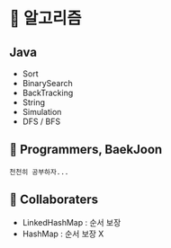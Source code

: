 # :open_book: 알고리즘
## Java

- Sort
- BinarySearch
- BackTracking
- String
- Simulation
- DFS / BFS

## :mag_right: Programmers, BaekJoon

```
천천히 공부하자...
```

## :trident: Collaboraters
- LinkedHashMap : 순서 보장
- HashMap : 순서 보장 X